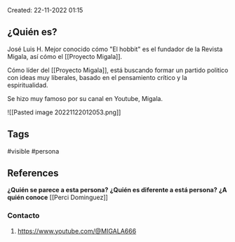 Created: 22-11-2022 01:15

## <span class="pink"> **¿Quién es?** </span>
José Luis H. Mejor conocido cómo "El hobbit" es el fundador de la Revista Migala, así cómo el [[Proyecto Migala]]. 

Cómo líder del [[Proyecto Migala]], está buscando formar un partido politico con ideas muy liberales, basado en el pensamiento crítico y la espiritualidad.

Se hizo muy famoso por su canal en Youtube, Migala.

![[Pasted image 20221122012053.png]]

## <span class="orange"> **Tags**</span>
<span class="tag"> #visible</span>  <span class="tag"> #persona</span>

## <span class="green"> **References**</span>
<span class="blue"> **¿Quién se parece a esta persona?** </span>
<span class="blue"> **¿Quién es diferente a está persona?** </span>
<span class="blue"> **¿A quién conoce** </span>
[[Perci Dominguez]]

### <span class="purple"> **Contacto**</span>
1. https://www.youtube.com/@MIGALA666